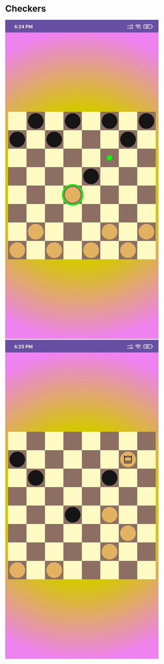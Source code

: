 # Checkers
![checkers1](https://github.com/Ypetrakov/Checkers/blob/master/photo_2023-09-13_18-26-48.jpg) ![checkers2](https://github.com/Ypetrakov/Checkers/blob/master/photo_2023-09-13_18-26-53.jpg)
